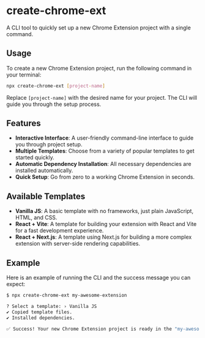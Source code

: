 # create-chrome-ext

A CLI tool to quickly set up a new Chrome Extension project with a single command.

## Usage

To create a new Chrome Extension project, run the following command in your terminal:

```bash
npx create-chrome-ext [project-name]
```

Replace `[project-name]` with the desired name for your project. The CLI will guide you through the setup process.

## Features

- **Interactive Interface**: A user-friendly command-line interface to guide you through project setup.
- **Multiple Templates**: Choose from a variety of popular templates to get started quickly.
- **Automatic Dependency Installation**: All necessary dependencies are installed automatically.
- **Quick Setup**: Go from zero to a working Chrome Extension in seconds.

## Available Templates

- **Vanilla JS**: A basic template with no frameworks, just plain JavaScript, HTML, and CSS.
- **React + Vite**: A template for building your extension with React and Vite for a fast development experience.
- **React + Next.js**: A template using Next.js for building a more complex extension with server-side rendering capabilities.

## Example

Here is an example of running the CLI and the success message you can expect:

```bash
$ npx create-chrome-ext my-awesome-extension

? Select a template: › Vanilla JS
✔ Copied template files.
✔ Installed dependencies.

✅ Success! Your new Chrome Extension project is ready in the "my-awesome-extension" directory.
```
